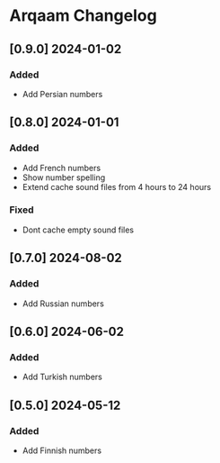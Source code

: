 # Arqaam Changelog

<!-- https://keepachangelog.com/en/1.0.0/ -->

## [0.9.0] 2024-01-02
### Added
- Add Persian numbers

## [0.8.0] 2024-01-01
### Added
- Add French numbers
- Show number spelling
- Extend cache sound files from 4 hours to 24 hours
### Fixed
- Dont cache empty sound files

## [0.7.0] 2024-08-02
### Added
- Add Russian numbers

## [0.6.0] 2024-06-02
### Added
- Add Turkish numbers

## [0.5.0] 2024-05-12
### Added
- Add Finnish numbers
